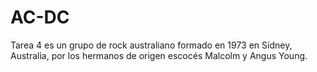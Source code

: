 # AC-DC
Tarea 4
es un grupo de rock australiano formado en 1973 en Sídney, 
Australia, por los hermanos de origen escocés Malcolm y Angus Young.
